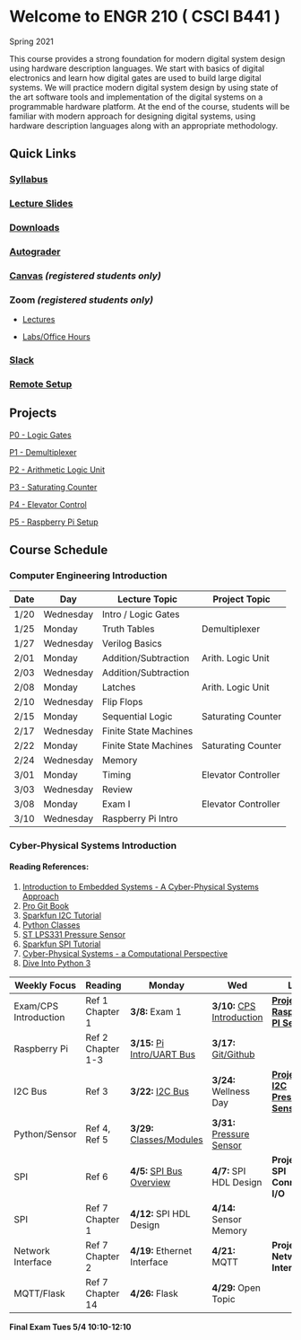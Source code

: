 
# Welcome to ENGR 210 ( CSCI B441 )

Spring 2021 

This course provides a strong foundation for modern digital system design using hardware description languages. We start with basics of digital electronics and learn how digital gates are used to build large digital systems. We will practice modern digital system design by using state of the art software tools and implementation of the digital systems on a programmable hardware platform.  At the end of the course, students will be familiar with modern approach for designing digital systems, using hardware description languages along with an appropriate methodology.

## Quick Links

### [Syllabus](syllabus.md)

### [Lecture Slides](http://github.com/engr210/lecture_slides)

### [Downloads](http://github.com/engr210/downloads) 

### [Autograder](https://autograder.sice.indiana.edu) 

### [Canvas](https://iu.instructure.com/courses/1947790) _(registered students only)_

### Zoom _(registered students only)_

 - [Lectures](https://iu.zoom.us/j/86581937943) 

 - [Labs/Office Hours](https://iu.zoom.us/j/89702983096)

### [Slack](https://engr210-sp21.slack.com)

### [Remote Setup](https://uisapp2.iu.edu/confluence-prd/pages/viewpage.action?pageId=280461906)
<!--
[RED Desktop](https://docs.google.com/document/d/1GuOK0B6Irj_u6LjxMiwTBXgFvxtb-kuTXEFyj7-wQYI)
-->

## Projects

<!-- [P0 - Vivado
Tutorial](https://docs.google.com/document/d/1ydtvsCJaGSUWNMd3byvegsMfa6kRY8q1nOXQNVc5FVE)
-->

[P0 - Logic Gates](https://docs.google.com/document/d/1OZPhRJoNW6variLEV1iyCQ5HWxGvJrfiC3c3eMZx8vo)

[P1 - Demultiplexer](https://docs.google.com/document/d/1o02Y2rexq2IHROQaUYS6GD_TwUbfTaikeP8ysp6FJi8)

[P2 - Arithmetic Logic Unit](https://docs.google.com/document/d/1uhQR3LDZLIDAheTqNy58HJ456uEFfEh4IH7j1ZReyHM/edit?usp=sharing)

<!-- [P3 - Countdown
Timer](https://docs.google.com/document/d/1HnWBiIqMQZvTv-P2DLUMM38fX2hg8FhBwA005HwC-YI/edit?usp=sharing)
-->
[P3 - Saturating Counter](https://docs.google.com/document/d/1JLgk0VguSrih_h3BsMyMtInTJ4Qrl--Hv2jkxK4chZw)

[P4 - Elevator Control](https://docs.google.com/document/d/1IdqlRf4rqOpv0cBeurJ29rpMXwudnfIx8i1Z8IPmqxI/edit?usp=sharing)

[P5 - Raspberry Pi Setup](P5.md)

<!--
[PX - UART](https://docs.google.com/document/d/1dxm55Ct0wDpdce9y02u2D1DiFJ1YpZUdxzTfeGLi05A/edit?usp=sharing)

[PY - Postfix Calculator](https://docs.google.com/document/d/1ApDEDIPBYUmE_dggMogTmvb7Bb1qxodMbxjTzoPfIqs/edit?usp=sharing)
-->

## Course Schedule

### Computer Engineering Introduction

| Date  |   Day     | Lecture Topic         |  Project Topic    | 
| --    |  -----    |   -----               |     -----         | 
| 1/20  | Wednesday | Intro / Logic Gates   |                   |
| 1/25  | Monday    | Truth Tables          | Demultiplexer     |
| 1/27  | Wednesday | Verilog Basics        |                   |
| 2/01  | Monday    | Addition/Subtraction  | Arith. Logic Unit | 
| 2/03  | Wednesday | Addition/Subtraction  |                   |
| 2/08  | Monday    | Latches               | Arith. Logic Unit |
| 2/10  | Wednesday | Flip Flops            |                   |
| 2/15  | Monday    | Sequential Logic      | Saturating Counter| 
| 2/17  | Wednesday | Finite State Machines |                   |
| 2/22  | Monday    | Finite State Machines | Saturating Counter| 
| 2/24  | Wednesday | Memory                |                   |
| 3/01  | Monday    | Timing                | Elevator Controller |
| 3/03  | Wednesday | Review                |                   |
| 3/08  | Monday    | Exam I                | Elevator Controller |
| 3/10  | Wednesday | Raspberry Pi Intro    |                   |

### Cyber-Physical Systems Introduction

#### Reading References:
1. [Introduction to Embedded Systems - A Cyber-Physical Systems Approach](https://ptolemy.berkeley.edu/books/leeseshia/releases/LeeSeshia_DigitalV2_2.pdf)
2. [Pro Git Book](https://git-scm.com/book/en/v2)
3. [Sparkfun I2C Tutorial](https://learn.sparkfun.com/tutorials/i2c/all)
4. [Python Classes](https://docs.python.org/3/tutorial/classes.html)
5. [ST LPS331 Pressure Sensor](docs/LPS331AP.pdf)
6. [Sparkfun SPI Tutorial](https://learn.sparkfun.com/tutorials/serial-peripheral-interface-spi/all)
7. [Cyber-Physical Systems - a Computational Perspective](https://iucat.iu.edu/catalog/16065139)
8. [Dive Into Python 3](https://diveintopython3.net/)

| Weekly Focus          | Reading                | Monday                    | Wed                       | Lab                                       | 
| -----                 | ------                 | ------                    | ---                       | ---                                       | 
| Exam/CPS Introduction | Ref 1 Chapter 1        | **3/8:** Exam 1               | **3/10:** [CPS Introduction](lectures/CPS_Introduction.pdf)   | **[Project 5 Raspberry PI Setup](P5.md)** |
| Raspberry Pi          | Ref 2 Chapter 1-3      | **3/15:** [Pi Intro/UART Bus](lectures/RaspberryPi_UART.pdf)   | **3/17:** [Git/Github](lectures/PI_Setup_Git_Intro.pdf)    |                                           |
| I2C Bus               | Ref 3                  | **3/22:** [I2C Bus](lectures/I2C_Introduction.pdf)      | **3/24:** Wellness Day        | **[Project 6 I2C Pressure Sensor](P6.md)**         |
| Python/Sensor         | Ref 4, Ref 5           | **3/29:** [Classes/Modules](lectures/Python_Classes.pdf)     | **3/31:** [Pressure Sensor](lectures/LPS331AP_Pressure_Sensor.pdf)   |                                           |
| SPI                   | Ref 6                  | **4/5:** [SPI Bus Overview](lectures/SPI_bus.pdf)  | **4/7:** SPI HDL Design       | **Project 7 SPI Connected I/O**           |
| SPI                   | Ref 7 Chapter 1        | **4/12:** SPI HDL Design      | **4/14:** Sensor Memory       |                                           |
| Network Interface     | Ref 7 Chapter 2        | **4/19:** Ethernet Interface  | **4/21:** MQTT                | **Project 8 Network Interface**           |
| MQTT/Flask            | Ref 7 Chapter 14       | **4/26:** Flask               | **4/29:** Open Topic          |                                           |

**Final Exam Tues 5/4 10:10-12:10**
